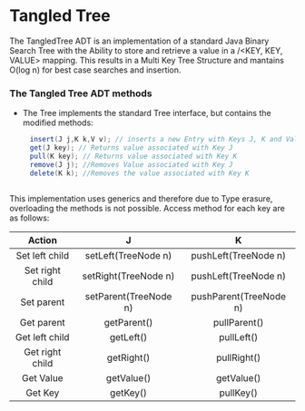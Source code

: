 # Tangled Tree

The TangledTree ADT is an implementation of a standard Java Binary Search Tree with the Ability to store and retrieve a value in a /<KEY, KEY, VALUE> mapping.
This results in a Multi Key Tree Structure and mantains O(log n) for best case searches and insertion.


### The Tangled Tree ADT methods
- The Tree implements the standard Tree interface, but contains the modified methods:

```Java
     insert(J j,K k,V v); // inserts a new Entry with Keys J, K and Value V
     get(J key); // Returns value associated with Key J
     pull(K key); // Returns value associated with Key K
     remove(J j); //Removes Value associated with Key J
     delete(K k); //Removes the value associated with Key K
     
```
     
 This implementation uses generics and therefore due to Type erasure, overloading the methods is not possible.
 Access method for each key are as follows:
 
|**Action**|**J**|**K**|
|:-----:|:-----:|:-----:|
|Set left child|setLeft(TreeNode n)|pushLeft(TreeNode n)|
|Set right child|setRight(TreeNode n)|pushLeft(TreeNode n)|
|Set parent|setParent(TreeNode n)|pushParent(TreeNode n)|
|Get parent|getParent()|pullParent()|
|Get left child|getLeft()|pullLeft()|
|Get right child|getRight()|pullRight()|
|Get Value|getValue()|getValue()|
|Get Key|getKey()|pullKey()|
